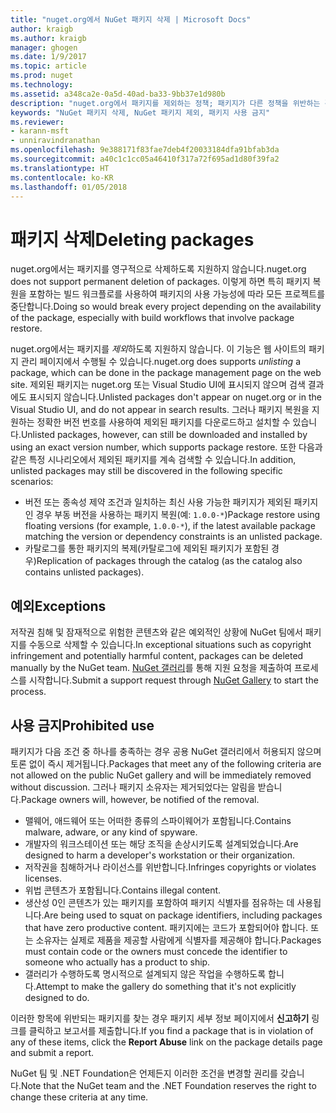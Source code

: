 ```yaml
---
title: "nuget.org에서 NuGet 패키지 삭제 | Microsoft Docs"
author: kraigb
ms.author: kraigb
manager: ghogen
ms.date: 1/9/2017
ms.topic: article
ms.prod: nuget
ms.technology: 
ms.assetid: a348ca2e-0a5d-40ad-ba33-9bb37e1d980b
description: "nuget.org에서 패키지를 제외하는 정책; 패키지가 다른 정책을 위반하는 경우를 제외하고 영구 삭제가 지원되지 않습니다."
keywords: "NuGet 패키지 삭제, NuGet 패키지 제외, 패키지 사용 금지"
ms.reviewer:
- karann-msft
- unniravindranathan
ms.openlocfilehash: 9e388171f83fae7deb4f20033184dfa91bfab3da
ms.sourcegitcommit: a40c1c1cc05a46410f317a72f695ad1d80f39fa2
ms.translationtype: HT
ms.contentlocale: ko-KR
ms.lasthandoff: 01/05/2018
---
```

# <a name="deleting-packages"></a><span data-ttu-id="36fa8-104">패키지 삭제</span><span class="sxs-lookup"><span data-stu-id="36fa8-104">Deleting packages</span></span>

<span data-ttu-id="36fa8-105">nuget.org에서는 패키지를 영구적으로 삭제하도록 지원하지 않습니다.</span><span class="sxs-lookup"><span data-stu-id="36fa8-105">nuget.org does not support permanent deletion of packages.</span></span> <span data-ttu-id="36fa8-106">이렇게 하면 특히 패키지 복원을 포함하는 빌드 워크플로를 사용하여 패키지의 사용 가능성에 따라 모든 프로젝트를 중단합니다.</span><span class="sxs-lookup"><span data-stu-id="36fa8-106">Doing so would break every project depending on the availability of the package, especially with build workflows that involve package restore.</span></span>

<span data-ttu-id="36fa8-107">nuget.org에서는 패키지를 *제외*하도록 지원하지 않습니다. 이 기능은 웹 사이트의 패키지 관리 페이지에서 수행될 수 있습니다.</span><span class="sxs-lookup"><span data-stu-id="36fa8-107">nuget.org does supports *unlisting* a package, which can be done in the package management page on the web site.</span></span> <span data-ttu-id="36fa8-108">제외된 패키지는 nuget.org 또는 Visual Studio UI에 표시되지 않으며 검색 결과에도 표시되지 않습니다.</span><span class="sxs-lookup"><span data-stu-id="36fa8-108">Unlisted packages don't appear on nuget.org or in the Visual Studio UI, and do not appear in search results.</span></span> <span data-ttu-id="36fa8-109">그러나 패키지 복원을 지원하는 정확한 버전 번호를 사용하여 제외된 패키지를 다운로드하고 설치할 수 있습니다.</span><span class="sxs-lookup"><span data-stu-id="36fa8-109">Unlisted packages, however, can still be downloaded and installed by using an exact version number, which supports package restore.</span></span> <span data-ttu-id="36fa8-110">또한 다음과 같은 특정 시나리오에서 제외된 패키지를 계속 검색할 수 있습니다.</span><span class="sxs-lookup"><span data-stu-id="36fa8-110">In addition, unlisted packages may still be discovered in the following specific scenarios:</span></span>

- <span data-ttu-id="36fa8-111">버전 또는 종속성 제약 조건과 일치하는 최신 사용 가능한 패키지가 제외된 패키지인 경우 부동 버전을 사용하는 패키지 복원(예: `1.0.0-*`)</span><span class="sxs-lookup"><span data-stu-id="36fa8-111">Package restore using floating versions (for example, `1.0.0-*`), if the latest available package matching the version or dependency constraints is an unlisted package.</span></span>
- <span data-ttu-id="36fa8-112">카탈로그를 통한 패키지의 복제(카탈로그에 제외된 패키지가 포함된 경우)</span><span class="sxs-lookup"><span data-stu-id="36fa8-112">Replication of packages through the catalog (as the catalog also contains unlisted packages).</span></span>

## <a name="exceptions"></a><span data-ttu-id="36fa8-113">예외</span><span class="sxs-lookup"><span data-stu-id="36fa8-113">Exceptions</span></span>

<span data-ttu-id="36fa8-114">저작권 침해 및 잠재적으로 위험한 콘텐츠와 같은 예외적인 상황에 NuGet 팀에서 패키지를 수동으로 삭제할 수 있습니다.</span><span class="sxs-lookup"><span data-stu-id="36fa8-114">In exceptional situations such as copyright infringement and potentially harmful content, packages can be deleted manually by the NuGet team.</span></span> <span data-ttu-id="36fa8-115">[NuGet 갤러리](http://www.nuget.org)를 통해 지원 요청을 제출하여 프로세스를 시작합니다.</span><span class="sxs-lookup"><span data-stu-id="36fa8-115">Submit a support request through [NuGet Gallery](http://www.nuget.org) to start the process.</span></span>

## <a name="prohibited-use"></a><span data-ttu-id="36fa8-116">사용 금지</span><span class="sxs-lookup"><span data-stu-id="36fa8-116">Prohibited use</span></span>

<span data-ttu-id="36fa8-117">패키지가 다음 조건 중 하나를 충족하는 경우 공용 NuGet 갤러리에서 허용되지 않으며 토론 없이 즉시 제거됩니다.</span><span class="sxs-lookup"><span data-stu-id="36fa8-117">Packages that meet any of the following criteria are not allowed on the public NuGet gallery and will be immediately removed without discussion.</span></span> <span data-ttu-id="36fa8-118">그러나 패키지 소유자는 제거되었다는 알림을 받습니다.</span><span class="sxs-lookup"><span data-stu-id="36fa8-118">Package owners will, however, be notified of the removal.</span></span>

- <span data-ttu-id="36fa8-119">맬웨어, 애드웨어 또는 어떠한 종류의 스파이웨어가 포함됩니다.</span><span class="sxs-lookup"><span data-stu-id="36fa8-119">Contains malware, adware, or any kind of spyware.</span></span>
- <span data-ttu-id="36fa8-120">개발자의 워크스테이션 또는 해당 조직을 손상시키도록 설계되었습니다.</span><span class="sxs-lookup"><span data-stu-id="36fa8-120">Are designed to harm a developer's workstation or their organization.</span></span>
- <span data-ttu-id="36fa8-121">저작권을 침해하거나 라이선스를 위반합니다.</span><span class="sxs-lookup"><span data-stu-id="36fa8-121">Infringes copyrights or violates licenses.</span></span>
- <span data-ttu-id="36fa8-122">위법 콘텐츠가 포함됩니다.</span><span class="sxs-lookup"><span data-stu-id="36fa8-122">Contains illegal content.</span></span>
- <span data-ttu-id="36fa8-123">생산성 0인 콘텐츠가 있는 패키지를 포함하여 패키지 식별자를 점유하는 데 사용됩니다.</span><span class="sxs-lookup"><span data-stu-id="36fa8-123">Are being used to squat on package identifiers, including packages that have zero productive content.</span></span> <span data-ttu-id="36fa8-124">패키지에는 코드가 포함되어야 합니다. 또는 소유자는 실제로 제품을 제공할 사람에게 식별자를 제공해야 합니다.</span><span class="sxs-lookup"><span data-stu-id="36fa8-124">Packages must contain code or the owners must concede the identifier to someone who actually has a product to ship.</span></span>
- <span data-ttu-id="36fa8-125">갤러리가 수행하도록 명시적으로 설계되지 않은 작업을 수행하도록 합니다.</span><span class="sxs-lookup"><span data-stu-id="36fa8-125">Attempt to make the gallery do something that it's not explicitly designed to do.</span></span>

<span data-ttu-id="36fa8-126">이러한 항목에 위반되는 패키지를 찾는 경우 패키지 세부 정보 페이지에서 **신고하기** 링크를 클릭하고 보고서를 제출합니다.</span><span class="sxs-lookup"><span data-stu-id="36fa8-126">If you find a package that is in violation of any of these items, click the **Report Abuse** link on the package details page and submit a report.</span></span>

<span data-ttu-id="36fa8-127">NuGet 팀 및 .NET Foundation은 언제든지 이러한 조건을 변경할 권리를 갖습니다.</span><span class="sxs-lookup"><span data-stu-id="36fa8-127">Note that the NuGet team and the .NET Foundation reserves the right to change these criteria at any time.</span></span>
